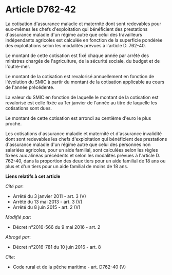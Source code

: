 # Article D762-42

La cotisation d'assurance maladie et maternité dont sont redevables pour eux-mêmes les chefs d'exploitation qui bénéficient
des prestations d'assurance maladie d'un régime autre que celui des travailleurs indépendants agricoles est calculée en
fonction de la superficie pondérée des exploitations selon les modalités prévues à l'article D. 762-40. 

Le montant de cette cotisation est fixé chaque année par arrêté des ministres chargés de l'agriculture, de la sécurité
sociale, du budget et de l'outre-mer. 

Le montant de la cotisation est revalorisé annuellement en fonction de l'évolution du SMIC à partir du montant de la
cotisation applicable au cours de l'année précédente. 

La valeur du SMIC en fonction de laquelle le montant de la cotisation est revalorisé est celle fixée au 1er janvier de
l'année au titre de laquelle les cotisations sont dues. 

Le montant de cette cotisation est arrondi au centième d'euro le plus proche. 

Les cotisations d'assurance maladie et maternité et d'assurance invalidité dont sont redevables les chefs d'exploitation qui
bénéficient des prestations d'assurance maladie d'un régime autre que celui des personnes non salariées agricoles, pour un
aide familial, sont calculées selon les règles fixées aux alinéas précédents et selon les modalités prévues à l'article D.
762-40, dans la proportion des deux tiers pour un aide familial de 18 ans ou plus et d'un tiers pour un aide familial de
moins de 18 ans.

**Liens relatifs à cet article**

_Cité par_:

  - Arrêté du 3 janvier 2011 - art. 3 (V)
  - Arrêté du 13 mai 2013 - art. 3 (V)
  - Arrêté du 8 juin 2015 - art. 2 (V)

_Modifié par_:

  - Décret n°2016-566 du 9 mai 2016 - art. 2

_Abrogé par_:

  - Décret n°2016-781 du 10 juin 2016 - art. 8

_Cite_:

  - Code rural et de la pêche maritime - art. D762-40 (V)
